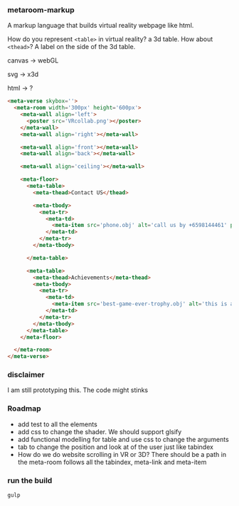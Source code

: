 ### metaroom-markup
A markup language that builds virtual reality webpage like html.

How do you represent `<table>` in virtual reality? a 3d table.
How about `<thead>`? A label on the side of the 3d table.

canvas -> webGL

svg -> x3d

html -> ?

``` html
<meta-verse skybox=''>
  <meta-room width='300px' height='600px'>
    <meta-wall align='left'>
      <poster src='VRcollab.png'></poster>
    </meta-wall>
    <meta-wall align='right'></meta-wall>

    <meta-wall align='front'></meta-wall>
    <meta-wall align='back'></meta-wall>

    <meta-wall align='ceiling'></meta-wall>

    <meta-floor>
      <meta-table>
        <meta-thead>Contact US</thead>

        <meta-tbody>
          <meta-tr>
            <meta-td>
              <meta-item src='phone.obj' alt='call us by +6598144461' pickup='true'></meta-item>
            </meta-td>
          </meta-tr>
        </meta-tbody>

      </meta-table>

      <meta-table>
        <meta-thead>Achievements</meta-thead>
        <meta-tbody>
          <meta-tr>
            <meta-td>
              <meta-item src='best-game-ever-trophy.obj' alt='this is a trophy won by us on 2013' pickup='true'></meta-item>
            </meta-td>
          </meta-tr>
        </meta-tbody>
      </meta-table>
    </meta-floor>

  </meta-room>
</meta-verse>
```

### disclaimer
I am still prototyping this. The code might stinks

### Roadmap
- add test to all the elements
- add css to change the shader. We should support glsify
- add functional modelling for table and use css to change the arguments
- tab to change the position and look at of the user just like tabindex
- How do we do website scrolling in VR or 3D? There should be a path in the meta-room follows all the tabindex, meta-link and meta-item

### run the build
`gulp`
